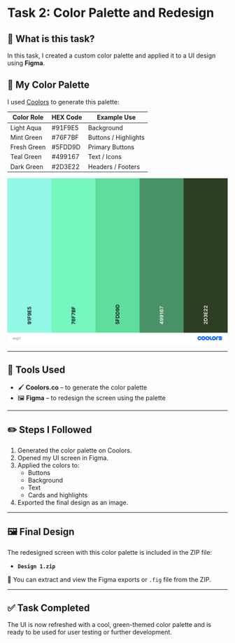 # Task 2: Color Palette and Redesign

## 📌 What is this task?

In this task, I created a custom color palette and applied it to a UI design using **Figma**.

## 🎨 My Color Palette

I used [Coolors](https://coolors.co/) to generate this palette:

| Color Role | HEX Code | Example Use          |
|------------|----------|----------------------|
| Light Aqua | #91F9E5  | Background           |
| Mint Green | #76F7BF  | Buttons / Highlights |
| Fresh Green| #5FDD9D  | Primary Buttons      |
| Teal Green | #499167  | Text / Icons         |
| Dark Green | #2D3E22  | Headers / Footers    |

![Color Palette](./exp1.png)

---

## 🧰 Tools Used

- 🖌️ **Coolors.co** – to generate the color palette
- 🖼️ **Figma** – to redesign the screen using the palette

---

## ✏️ Steps I Followed

1. Generated the color palette on Coolors.
2. Opened my UI screen in Figma.
3. Applied the colors to:
   - Buttons
   - Background
   - Text
   - Cards and highlights
4. Exported the final design as an image.

---

## 🖼️ Final Design

The redesigned screen with this color palette is included in the ZIP file:
- **`Design 1.zip`**

📎 You can extract and view the Figma exports or `.fig` file from the ZIP.

---

## ✅ Task Completed

The UI is now refreshed with a cool, green-themed color palette and is ready to be used for user testing or further development.


